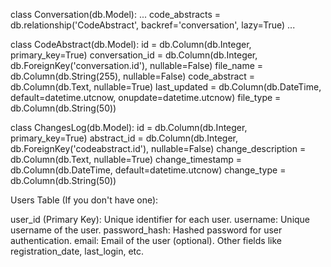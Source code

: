 class Conversation(db.Model): 
    ...
    code_abstracts = db.relationship('CodeAbstract', backref='conversation', lazy=True)
    ...

class CodeAbstract(db.Model):
    id = db.Column(db.Integer, primary_key=True)
    conversation_id = db.Column(db.Integer, db.ForeignKey('conversation.id'), nullable=False)
    file_name = db.Column(db.String(255), nullable=False)
    code_abstract = db.Column(db.Text, nullable=True)
    last_updated = db.Column(db.DateTime, default=datetime.utcnow, onupdate=datetime.utcnow)
    file_type = db.Column(db.String(50))

class ChangesLog(db.Model):
    id = db.Column(db.Integer, primary_key=True)
    abstract_id = db.Column(db.Integer, db.ForeignKey('codeabstract.id'), nullable=False)
    change_description = db.Column(db.Text, nullable=True)
    change_timestamp = db.Column(db.DateTime, default=datetime.utcnow)
    change_type = db.Column(db.String(50))

Users Table (If you don't have one):

user_id (Primary Key): Unique identifier for each user.
username: Unique username of the user.
password_hash: Hashed password for user authentication.
email: Email of the user (optional).
Other fields like registration_date, last_login, etc.
